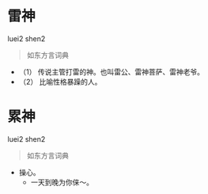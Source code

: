 # 雷神
luei2 shen2
> 如东方言词典
- （1）	传说主管打雷的神。也叫雷公、雷神菩萨、雷神老爷。
- （2）	比喻性格暴躁的人。

# 累神
luei2 shen2
> 如东方言词典
- 操心。
  - 一天到晚为你俫～。
